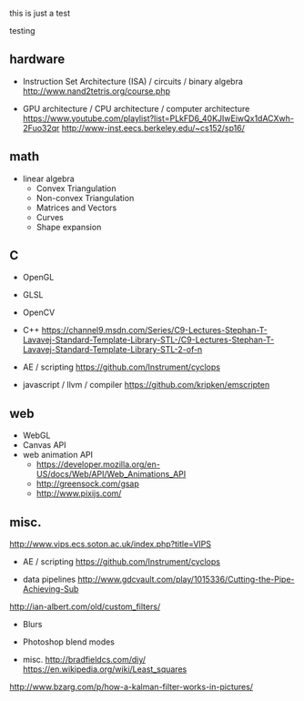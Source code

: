 this is just a test

testing




hardware
-----
- Instruction Set Architecture (ISA) / circuits / binary algebra
http://www.nand2tetris.org/course.php

- GPU architecture / CPU architecture / computer architecture
https://www.youtube.com/playlist?list=PLkFD6_40KJIwEiwQx1dACXwh-2Fuo32qr
http://www-inst.eecs.berkeley.edu/~cs152/sp16/

math
-----
- linear algebra
  - Convex Triangulation
  - Non-convex Triangulation 
  - Matrices and Vectors
  - Curves
  - Shape expansion

C
-----
- OpenGL
- GLSL
- OpenCV
- C++
https://channel9.msdn.com/Series/C9-Lectures-Stephan-T-Lavavej-Standard-Template-Library-STL-/C9-Lectures-Stephan-T-Lavavej-Standard-Template-Library-STL-2-of-n

- AE / scripting
https://github.com/Instrument/cyclops

- javascript / llvm / compiler
https://github.com/kripken/emscripten

web
----
- WebGL
- Canvas API
- web animation API
  - https://developer.mozilla.org/en-US/docs/Web/API/Web_Animations_API
  - http://greensock.com/gsap
  - http://www.pixijs.com/

misc.
----
http://www.vips.ecs.soton.ac.uk/index.php?title=VIPS

- AE / scripting
https://github.com/Instrument/cyclops

- data pipelines
http://www.gdcvault.com/play/1015336/Cutting-the-Pipe-Achieving-Sub

http://ian-albert.com/old/custom_filters/
  - Blurs
  - Photoshop blend modes

- misc.
http://bradfieldcs.com/diy/
https://en.wikipedia.org/wiki/Least_squares

http://www.bzarg.com/p/how-a-kalman-filter-works-in-pictures/
